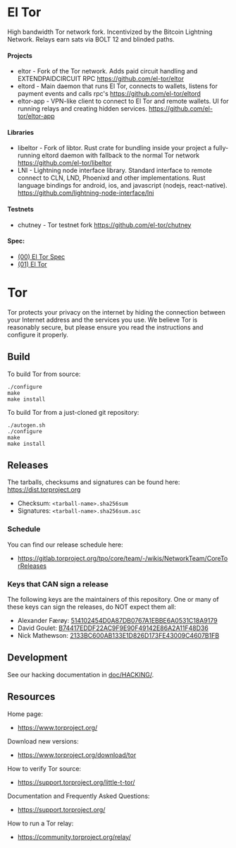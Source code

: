 El Tor
======

High bandwidth Tor network fork. Incentivized by the Bitcoin Lightning Network. Relays earn sats via BOLT 12 and blinded paths.

#### Projects
- eltor - Fork of the Tor network. Adds paid circuit handling and EXTENDPAIDCIRCUIT RPC https://github.com/el-tor/eltor
- eltord - Main daemon that runs El Tor, connects to wallets, listens for payment events and calls rpc's https://github.com/el-tor/eltord
- eltor-app - VPN-like client to connect to El Tor and remote wallets. UI for running relays and creating hidden services. https://github.com/el-tor/eltor-app

#### Libraries
- libeltor - Fork of libtor. Rust crate for bundling inside your project a fully-running eltord daemon with fallback to the normal Tor network https://github.com/el-tor/libeltor 
- LNI - Lightning node interface library. Standard interface to remote connect to CLN, LND, Phoenixd and other implementations. Rust language bindings for android, ios, and javascript (nodejs, react-native). https://github.com/lightning-node-interface/lni 
    
#### Testnets
- chutney - Tor testnet fork https://github.com/el-tor/chutney

#### Spec:
- [(00) El Tor Spec](https://github.com/el-tor/eltord/blob/master/spec/00_spec.md)
- [(01) El Tor](https://github.com/el-tor/eltord/blob/master/spec/01_paid_circuits.md)


Tor
===

Tor protects your privacy on the internet by hiding the connection between
your Internet address and the services you use. We believe Tor is reasonably
secure, but please ensure you read the instructions and configure it properly.

## Build

To build Tor from source:

```
./configure
make
make install
```

To build Tor from a just-cloned git repository:

```
./autogen.sh
./configure
make
make install
```

## Releases

The tarballs, checksums and signatures can be found here: https://dist.torproject.org

- Checksum: `<tarball-name>.sha256sum`
- Signatures: `<tarball-name>.sha256sum.asc`

### Schedule

You can find our release schedule here:

- https://gitlab.torproject.org/tpo/core/team/-/wikis/NetworkTeam/CoreTorReleases

### Keys that CAN sign a release

The following keys are the maintainers of this repository. One or many of
these keys can sign the releases, do NOT expect them all:

- Alexander Færøy:
    [514102454D0A87DB0767A1EBBE6A0531C18A9179](https://keys.openpgp.org/vks/v1/by-fingerprint/1C1BC007A9F607AA8152C040BEA7B180B1491921)
- David Goulet:
    [B74417EDDF22AC9F9E90F49142E86A2A11F48D36](https://keys.openpgp.org/vks/v1/by-fingerprint/B74417EDDF22AC9F9E90F49142E86A2A11F48D36)
- Nick Mathewson:
    [2133BC600AB133E1D826D173FE43009C4607B1FB](https://keys.openpgp.org/vks/v1/by-fingerprint/2133BC600AB133E1D826D173FE43009C4607B1FB)

## Development

See our hacking documentation in [doc/HACKING/](./doc/HACKING).

## Resources

Home page:

- https://www.torproject.org/

Download new versions:

- https://www.torproject.org/download/tor

How to verify Tor source:

- https://support.torproject.org/little-t-tor/

Documentation and Frequently Asked Questions:

- https://support.torproject.org/

How to run a Tor relay:

- https://community.torproject.org/relay/ 
